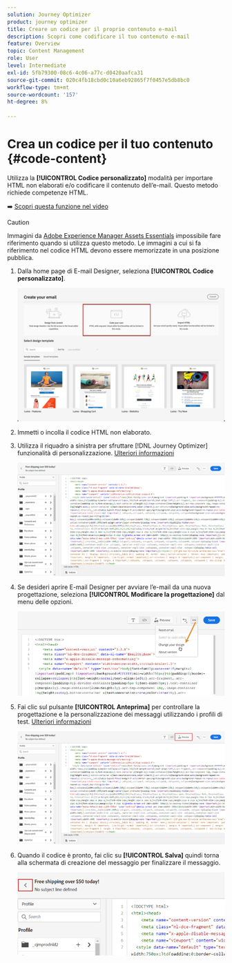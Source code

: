 ```yaml
---
solution: Journey Optimizer
product: journey optimizer
title: Creare un codice per il proprio contenuto e-mail
description: Scopri come codificare il tuo contenuto e-mail
feature: Overview
topic: Content Management
role: User
level: Intermediate
exl-id: 5fb79300-08c6-4c06-a77c-d0420aafca31
source-git-commit: 020c4fb18cbd0c10a6eb92865f7f0457e5db8bc0
workflow-type: tm+mt
source-wordcount: '157'
ht-degree: 8%

---
```


# Crea un codice per il tuo contenuto {#code-content}

Utilizza la **[!UICONTROL Codice personalizzato]** modalità per importare HTML non elaborati e/o codificare il contenuto dell’e-mail. Questo metodo richiede competenze HTML.

➡️ [Scopri questa funzione nel video](#video)

>[!CAUTION]
>
> Immagini da [Adobe Experience Manager Assets Essentials](assets-essentials.md) impossibile fare riferimento quando si utilizza questo metodo. Le immagini a cui si fa riferimento nel codice HTML devono essere memorizzate in una posizione pubblica.

1. Dalla home page di E-mail Designer, seleziona **[!UICONTROL Codice personalizzato]**.

   ![](assets/code-your-own.png)

1. Immetti o incolla il codice HTML non elaborato.

1. Utilizza il riquadro a sinistra per sfruttare [!DNL Journey Optimizer] funzionalità di personalizzazione. [Ulteriori informazioni](../personalization/personalize.md)

   ![](assets/code-editor.png)

1. Se desideri aprire E-mail Designer per avviare l’e-mail da una nuova progettazione, seleziona **[!UICONTROL Modificare la progettazione]** dal menu delle opzioni.

   ![](assets/code-editor-change-design.png)

1. Fai clic sul pulsante **[!UICONTROL Anteprima]** per controllare la progettazione e la personalizzazione dei messaggi utilizzando i profili di test. [Ulteriori informazioni](preview.md)

   ![](assets/code-editor-preview.png)

1. Quando il codice è pronto, fai clic su **[!UICONTROL Salva]** quindi torna alla schermata di creazione del messaggio per finalizzare il messaggio.

   ![](assets/code-editor-save.png)
